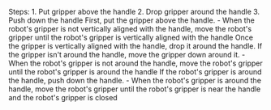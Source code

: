 

Steps:  1. Put gripper above the handle  2. Drop gripper around the handle  3. Push down the handle
    First, put the gripper above the handle.
    - When the robot's gripper is not vertically aligned with the handle, move the robot's gripper until the robot's gripper is vertically aligned with the handle
    Once the gripper is vertically aligned with the handle, drop it around the handle. If the gripper isn't around the handle, move the gripper down around it.
    - When the robot's gripper is not around the handle, move the robot's gripper until the robot's gripper is around the handle
    If the robot's gripper is around the handle, push down the handle.
    - When the robot's gripper is around the handle, move the robot's gripper until the robot's gripper is near the handle and the robot's gripper is closed